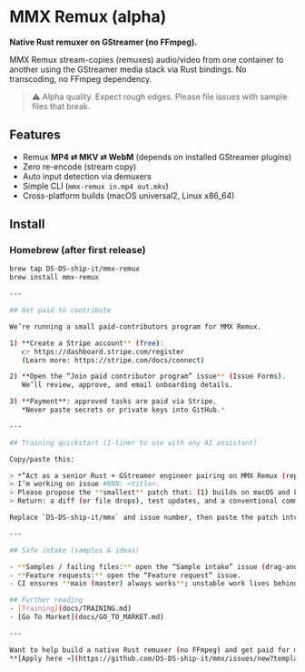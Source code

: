 # MMX Remux (alpha)
**Native Rust remuxer on GStreamer (no FFmpeg).**

MMX Remux stream-copies (remuxes) audio/video from one container to another using the GStreamer media stack via Rust bindings. No transcoding, no FFmpeg dependency.

> ⚠️ Alpha quality. Expect rough edges. Please file issues with sample files that break.

## Features
- Remux **MP4 ⇄ MKV ⇄ WebM** (depends on installed GStreamer plugins)
- Zero re-encode (stream copy)
- Auto input detection via demuxers
- Simple CLI (`mmx-remux in.mp4 out.mkv`)
- Cross-platform builds (macOS universal2, Linux x86_64)

## Install

### Homebrew (after first release)
```bash
brew tap DS-DS-ship-it/mmx-remux
brew install mmx-remux

---

## Get paid to contribute

We’re running a small paid-contributors program for MMX Remux.

1) **Create a Stripe account** (free):  
   👉 https://dashboard.stripe.com/register  
   (Learn more: https://stripe.com/docs/connect)

2) **Open the “Join paid contributor program” issue** (Issue Forms).  
   We’ll review, approve, and email onboarding details.

3) **Payment**: approved tasks are paid via Stripe.  
   *Never paste secrets or private keys into GitHub.*

---

## Training quickstart (1-liner to use with any AI assistant)

Copy/paste this:

> *“Act as a senior Rust + GStreamer engineer pairing on MMX Remux (repo: https://github.com/DS-DS-ship-it/mmx).  
> I’m working on issue #NNN: <title>.  
> Please propose the **smallest** patch that: (1) builds on macOS and Linux, (2) passes `cargo clippy -- -D warnings`, (3) includes a smoke test or update to `scripts/`, and (4) hides risky code behind the `experimental` Cargo feature.  
> Return: a diff (or file drops), test updates, and a conventional commit message.”*

Replace `DS-DS-ship-it/mmx` and issue number, then paste the patch into a PR.

---

## Safe intake (samples & ideas)

- **Samples / failing files:** open the “Sample intake” issue (drag-and-drop files or link to cloud storage).  
- **Feature requests:** open the “Feature request” issue.  
- CI ensures **main (master) always works**; unstable work lives behind the `experimental` Cargo feature or on branches.

## Further reading
- [Training](docs/TRAINING.md)
- [Go To Market](docs/GO_TO_MARKET.md)

---

Want to help build a native Rust remuxer (no FFmpeg) and get paid for merged work?
**[Apply here →](https://github.com/DS-DS-ship-it/mmx/issues/new?template=join_program.yml)**

